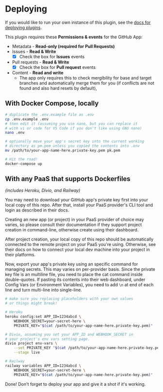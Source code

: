 # Deploying

If you would like to run your own instance of this plugin,
see the [docs for deploying plugins](https://github.com/probot/probot/blob/master/docs/deployment.md).

This plugin requires these **Permissions & events** for the GitHub
App:

- Metadata - **Read-only (required for Pull Requests)**
- Issues - **Read & Write**
  - [x] Check the box for **Issues** events
- Pull requests - **Read & Write**
  - [x] Check the box for **Pull request** events
- Content - **Read and write**
  - The app only requires this to check mergibility for base and target
branches and automatically merge them for you (if conflicts are not found
and also hard resets by default), 

## With Docker Compose, locally

```sh
# duplicate the .env.example file as .env
cp .env.example .env
# then edit it (assuming you use nano, but you can replace it
# with vi or code for VS Code if you don't like using GNU nano)
nano .env

# optionally move your app's secret key into the current working
# directory as pm.pem unless you copied the contents into .env
mv /path/to/your-app-name-here.private-key.pem pk.pem

# Hit the road!
docker-compose up
```

## With any PaaS that supports Dockerfiles

_(includes Heroku, Divio, and Railway)_

You may need to download your GitHub app's private key first
into your local copy of this repo. After that, install your PaaS
provider's CLI tool and login as described in their docs.

Creating an new app (or project) in your PaaS provider of choice may
varies, so please consult their documentation if they support
project creation in command-line, otherwise create using their dashboard.

After project creation, your local copy of this repo should be
automatically connected to the remote project on your PaaS you're using.
Otherwise, see their docs on how to connect your local dev machine into
your project in their platforms.

Now, export your app's private key using an specific command for
managing secrets. This may varies on per-provider basis. Since the
private key file is an multiline file, you need to place the cat command
inside double-quotes. If pasting its contents into their web dashboard,
under Config Vars (or Environment Variables), you need to add `\n` at
end of each line and turn multi-line into single-line.

```sh
# make sure you replacing placeholders with your own values
# or things might break!

# Heroku
heroku config:set APP_ID=1234abcd \
    WEBHOOK_SECRET=your-secret-here \
    PRIVATE_KEY="$(cat /path/to/your-app-name-here.private-key.pem)"

# Divio, assuming you set your APP_ID and WEBHOOK_SECRET in
# your project's env vars setting page.
divio project env-vars \
    --set PRIVATE_KEY "$(cat /path/to/your-app-name-here.private-key.pem)" \
    --stage live

# Railway
railway variables APP_ID=1234abcd \
    WEBHOOK_SECRET=your-secret-here \
    PRIVATE_KEY="$(cat /path/to/your-app-name-here.private-key.pem)"
```

Done! Don't forget to deploy your app and give it a shot if it's
working.
